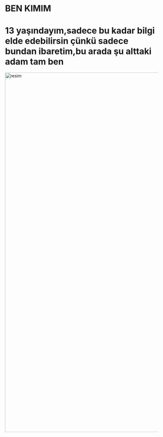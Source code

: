 # BEN KIMIM

# 13 yaşındayım,sadece bu kadar bilgi elde edebilirsin çünkü sadece bundan ibaretim,bu arada şu alttaki adam tam ben


<img width="1600" height="1182" alt="resim" src="https://github.com/user-attachments/assets/45d1d918-d4a6-4a00-890e-3ac7e046b55e" />
